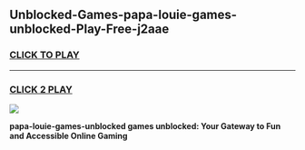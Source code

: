 
## Unblocked-Games-papa-louie-games-unblocked-Play-Free-j2aae
<h3>
<a href="https://premium76.site?title=papa-louie-games-unblocked&ref=17A">CLICK TO PLAY</a></h3>
<hr>

<h3>
<a href="https://premium76.site?title=papa-louie-games-unblocked&ref=17A">CLICK 2 PLAY</a>
  
</h3>

<a href="https://premium76.site?title=papa-louie-games-unblocked&ref=17A"><img src="https://clearcache.store/games.png"></a>


**papa-louie-games-unblocked games unblocked: Your Gateway to Fun and Accessible Online Gaming**
